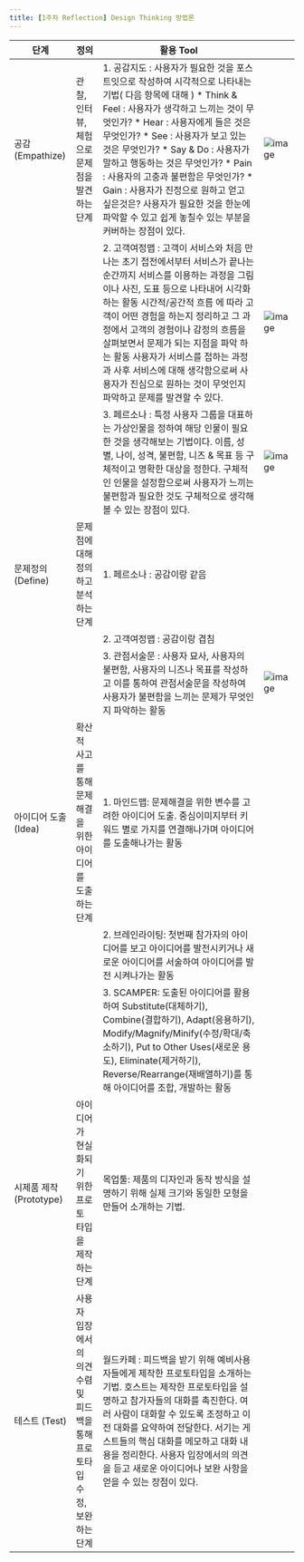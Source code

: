 ```yaml
---
title: [1주차 Reflection] Design Thinking 방법론
---
```



| 단계                    | 정의                                                                        | 활용 Tool                                                                                                                                                                                                                                                                                                                                                                                                                                                                                   |                                                                                                                |
|-------------------------|-----------------------------------------------------------------------------|---------------------------------------------------------------------------------------------------------------------------------------------------------------------------------------------------------------------------------------------------------------------------------------------------------------------------------------------------------------------------------------------------------------------------------------------------------------------------------------------|----------------------------------------------------------------------------------------------------------------|
| 공감(Empathize)         | 관찰, 인터뷰, 체험으로 문제점을 발견하는 단계                               | 1. 공감지도 : 사용자가 필요한 것을 포스트잇으로 작성하여 시각적으로 나타내는 기법( 다음 항목에 대해 ) * Think & Feel : 사용자가 생각하고 느끼는 것이 무엇인가? * Hear : 사용자에게 들은 것은 무엇인가? * See : 사용자가 보고 있는 것은 무엇인가? * Say & Do : 사용자가 말하고 행동하는 것은 무엇인가? * Pain : 사용자의 고충과 불편함은 무엇인가? * Gain : 사용자가 진정으로 원하고 얻고 싶은것은? 사용자가 필요한 것을 한눈에 파악할 수 있고 쉽게 놓칠수 있는 부분을 커버하는 장점이 있다. | ![image](https://user-images.githubusercontent.com/29854777/50471300-5807f780-09f7-11e9-9888-9e8f96841006.png) |
|                         |                                                                             | 2. 고객여정맵 : 고객이 서비스와 처음 만나는 초기 접전에서부터 서비스가 끝나는 순간까지  서비스를 이용하는 과정을 그림이나 사진, 도표  등으로 나타내어  시각화  하는 활동  시간적/공간적 흐름 에 따라 고객이 어떤 경험을 하는지 정리하고 그 과정에서 고객의 경험이나 감정의 흐름을 살펴보면서  문제가 되는 지점을 파악 하는 활동 사용자가 서비스를 접하는 과정과 사후 서비스에 대해 생각함으로써 사용자가 진심으로 원하는 것이 무엇인지 파악하고 문제를 발견할 수 있다.                      | ![image](https://user-images.githubusercontent.com/29854777/50471397-b634da80-09f7-11e9-848e-ae549e3f758d.png) |
|                         |                                                                             | 3. 페르소나 : 특정 사용자 그룹을 대표하는 가상인물을 정하여 해당 인물이 필요한 것을 생각해보는 기법이다.  이름, 성별, 나이, 성격, 불편함, 니즈 & 목표 등 구체적이고 명확한 대상을 정한다. 구체적인 인물을 설정함으로써 사용자가 느끼는 불편함과 필요한 것도 구체적으로 생각해 볼 수 있는 장점이 있다.                                                                                                                                                                                       | ![image](https://user-images.githubusercontent.com/29854777/50471348-84237880-09f7-11e9-9075-454fe088a8e0.png) |
| 문제정의(Define)        | 문제점에 대해 정의하고 분석하는 단계                                        | 1. 페르소나 : 공감이랑 같음                                                                                                                                                                                                                                                                                                                                                                                                                                                                 |                                                                                                                |
|                         |                                                                             | 2. 고객여정맵 : 공감이랑 겹침                                                                                                                                                                                                                                                                                                                                                                                                                                                               |                                                                                                                |
|                         |                                                                             | 3. 관점서술문 :  사용자 묘사, 사용자의 불편함, 사용자의 니즈나 목표를 작성하고 이를 통하여 관점서술문을 작성하여 사용자가 불편함을 느끼는 문제가 무엇인지 파악하는 활동                                                                                                                                                                                                                                                                                                                     | ![image](https://user-images.githubusercontent.com/29854777/50471575-a9fd4d00-09f8-11e9-8476-9d94fc9cb9b2.png) |
| 아이디어 도출(Idea)     | 확산적 사고를 통해 문제해결을 위한 아이디어를 도출하는 단계                 | 1. 마인드맵: 문제해결을 위한 변수를 고려한 아이디어 도출. 중심이미지부터 키워드 별로 가지를 연결해나가며 아이디어를 도출해나가는 활동                                                                                                                                                                                                                                                                                                                                                       |                                                                                                                |
|                         |                                                                             | 2. 브레인라이팅: 첫번째 참가자의 아이디어를 보고 아이디어를 발전시키거나 새로운 아이디어를 서술하여 아이디어를 발전 시켜나가는 활동                                                                                                                                                                                                                                                                                                                                                         |                                                                                                                |
|                         |                                                                             | 3. SCAMPER: 도출된 아이디어를 활용하여 Substitute(대체하기), Combine(결합하기), Adapt(응용하기), Modify/Magnify/Minify(수정/확대/축소하기), Put to Other Uses(새로운 용도), Eliminate(제거하기), Reverse/Rearrange(재배열하기)를 통해 아이디어를 조합, 개발하는 활동                                                                                                                                                                                                                        |                                                                                                                |
| 시제품 제작 (Prototype) | 아이디어가 현실화되기 위한 프로토 타입을 제작하는 단계                      | 목업툴: 제품의 디자인과 동작 방식을 설명하기 위해 실제 크기와 동일한 모형을 만들어 소개하는 기법.                                                                                                                                                                                                                                                                                                                                                                                           |                                                                                                                |
| 테스트 (Test)           | 사용자 입장에서의 의견 수렴 및 피드백을 통해 프로토타입 수정, 보완하는 단계 | 월드카페 : 피드백을 받기 위해 예비사용자들에게 제작한 프로토타입을 소개하는 기법. 호스트는 제작한 프로토타입을 설명하고 참가자들의 대화를 촉진한다. 여러 사람이 대화할 수 있도록 조정하고 이전 대화를 요약하여 전달한다. 서기는 게스트들의 핵심 대화를 메모하고 대화 내용을 정리한다. 사용자 입장에서의 의견을 듣고 새로운 아이디어나 보완 사항을 얻을 수 있는 장점이 있다.                                                                                                                 |                                                                                                                |
